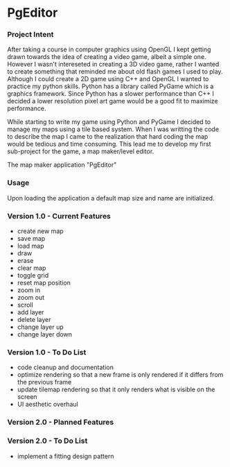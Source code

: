 # PgEditor
### Project Intent

After taking a course in computer graphics using OpenGL I kept getting drawn towards the idea of creating a video game, albeit a simple one. However I wasn't intereseted in creating a 3D video game, rather I wanted to create something that reminded me about old flash games I used to play. Although I could create a 2D game using C++ and OpenGL I wanted to practice my python skills. Python has a library called PyGame which is a graphics framework. Since Python has a slower performance than C++ I decided a lower resolution pixel art game would be a good fit to maximize performance. 

While starting to write my game using Python and PyGame I decided to manage my maps using a tile based system. When I was writting the code to describe the map I came to the realization that hard coding the map would be tedious and time consuming. This lead me to develop my first sub-project for the game, a map maker/level editor. 

The map maker application "PgEditor" 

### Usage

Upon loading the application a default map size and name are initialized. 

### Version 1.0 - Current Features

- create new map
- save map
- load map
- draw
- erase
- clear map
- toggle grid
- reset map position
- zoom in
- zoom out
- scroll
- add layer
- delete layer
- change layer up
- change layer down

### Version 1.0 - To Do List

- code cleanup and documentation
- optimize rendering so that a new frame is only rendered if it differs from the previous frame
- update tilemap rendering so that it only renders what is visible on the screen
- UI aesthetic overhaul

### Version 2.0 - Planned Features

### Version 2.0 - To Do List

- implement a fitting design pattern
